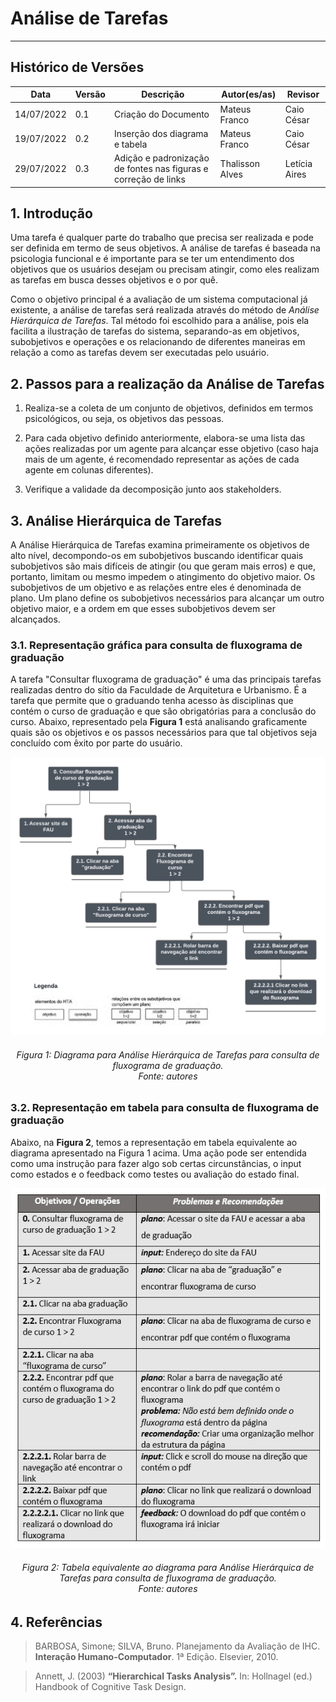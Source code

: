 # Análise de Tarefas
***

## Histórico de Versões

**Data** | **Versão** | **Descrição** | **Autor(es/as)** | **Revisor**|
--- | --- | --- | --- | --- |
14/07/2022 | 0.1 | Criação do Documento | Mateus Franco | Caio César |
19/07/2022 | 0.2 | Inserção dos diagrama e tabela | Mateus Franco | Caio César |
29/07/2022 | 0.3 | Adição e padronização de fontes nas figuras e correção de links | Thalisson Alves | Letícia Aires

## 1. Introdução

Uma tarefa é qualquer parte do trabalho que precisa ser realizada e pode ser definida em termo de seus objetivos. A análise de tarefas é baseada na psicologia funcional e é importante para se ter um entendimento dos objetivos que os usuários desejam ou precisam atingir, como eles realizam as tarefas em busca desses objetivos e o por quê. 

Como o objetivo principal é a avaliação de um sistema computacional já existente, a análise de tarefas será realizada através do método de _Análise Hierárquica de Tarefas_. Tal método foi escolhido para a análise, pois ela facilita a ilustração de tarefas do sistema, separando-as em objetivos, subobjetivos e operações e os relacionando de diferentes maneiras em relação a como as tarefas devem ser executadas pelo usuário.

## 2. Passos para a realização da Análise de Tarefas

1. Realiza-se a coleta de um conjunto de objetivos, definidos em termos psicológicos, ou seja, os objetivos das pessoas.

2. Para cada objetivo definido anteriormente, elabora-se uma lista das ações realizadas por um agente para alcançar esse objetivo (caso haja mais de um agente, é recomendado representar as ações de cada agente em colunas diferentes).

3. Verifique a validade da decomposição junto aos stakeholders.

## 3. Análise Hierárquica de Tarefas

A Análise Hierárquica de Tarefas examina primeiramente os objetivos de alto nível, decompondo-os em subobjetivos buscando identificar quais subobjetivos são mais difíceis de atingir (ou que geram mais erros) e que, portanto, limitam ou mesmo impedem o atingimento do objetivo maior. Os subobjetivos de um objetivo e as relações entre eles é denominada de plano. Um plano define os subobjetivos necessários para alcançar um outro objetivo maior, e a ordem em que esses subobjetivos devem ser alcançados.

### 3.1. Representação gráfica para consulta de fluxograma de graduação

A tarefa "Consultar fluxograma de graduação" é uma das principais tarefas realizadas dentro do sítio da Faculdade de Arquitetura e Urbanismo. É a tarefa que permite que o graduando tenha acesso às disciplinas que contém o curso de graduação e que são obrigatórias para a conclusão do curso.
Abaixo, representado pela **Figura 1** está analisando graficamente quais são os objetivos e os passos necessários para que tal objetivos seja concluído com êxito por parte do usuário.

![Figura 1](../assets/hta-consulta-de-fluxograma.png)
<h6 align = "center"> Figura 1: Diagrama para Análise Hierárquica de Tarefas para consulta de fluxograma de graduação.
<br>Fonte: autores</h6>

### 3.2. Representação em tabela para consulta de fluxograma de graduação

Abaixo, na **Figura 2**, temos a representação em tabela equivalente ao diagrama apresentado na Figura 1 acima.
Uma ação pode ser entendida como uma instrução para fazer algo sob certas circunstâncias, o input como estados e o feedback como testes ou avaliação do estado final.

![Figura 2](../assets/tabela-hta.png)

<h6 align = "center"> Figura 2: Tabela equivalente ao diagrama para Análise Hierárquica de Tarefas para consulta de fluxograma de graduação.<br>Fonte: autores</h6>

## 4. Referências
> BARBOSA, Simone; SILVA, Bruno. Planejamento da Avaliação de IHC. **Interação Humano-Computador**. 1ª Edição. Elsevier, 2010.

> Annett, J. (2003) **“Hierarchical Tasks Analysis”.** In: Hollnagel (ed.) Handbook of Cognitive Task Design.


